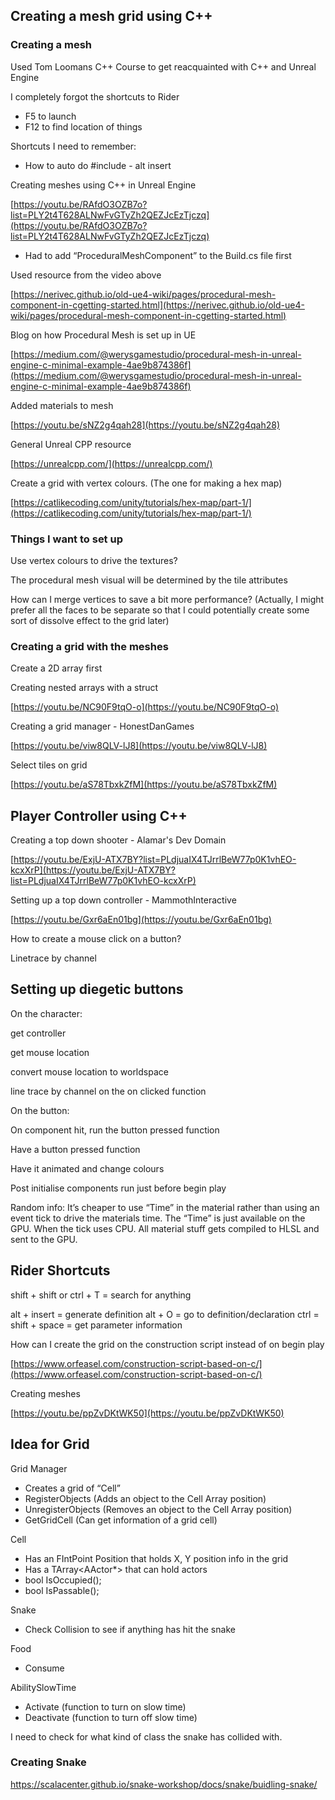 ## Creating a mesh grid using C++

### Creating a mesh

Used Tom Loomans C++ Course to get reacquainted with C++ and Unreal Engine

I completely forgot the shortcuts to Rider

- F5 to launch
- F12 to find location of things

Shortcuts I need to remember:

- How to auto do #include  - alt insert


Creating meshes using C++ in Unreal Engine

[https://youtu.be/RAfdO3OZB7o?list=PLY2t4T628ALNwFvGTyZh2QEZJcEzTjczq](https://youtu.be/RAfdO3OZB7o?list=PLY2t4T628ALNwFvGTyZh2QEZJcEzTjczq)

- Had to add “ProceduralMeshComponent” to the Build.cs file first

Used resource from the video above

[https://nerivec.github.io/old-ue4-wiki/pages/procedural-mesh-component-in-cgetting-started.html](https://nerivec.github.io/old-ue4-wiki/pages/procedural-mesh-component-in-cgetting-started.html)

  

Blog on how Procedural Mesh is set up in UE

[https://medium.com/@werysgamestudio/procedural-mesh-in-unreal-engine-c-minimal-example-4ae9b874386f](https://medium.com/@werysgamestudio/procedural-mesh-in-unreal-engine-c-minimal-example-4ae9b874386f)

Added materials to mesh

[https://youtu.be/sNZ2g4qah28](https://youtu.be/sNZ2g4qah28)

General Unreal CPP resource

[https://unrealcpp.com/](https://unrealcpp.com/)

Create a grid with vertex colours. (The one for making a hex map)

[https://catlikecoding.com/unity/tutorials/hex-map/part-1/](https://catlikecoding.com/unity/tutorials/hex-map/part-1/)

### Things I want to set up

Use vertex colours to drive the textures?

The procedural mesh visual will be determined by the tile attributes

How can I merge vertices to save a bit more performance? (Actually, I might prefer all the faces to be separate so that I could potentially create some sort of dissolve effect to the grid later)

### Creating a grid with the meshes

Create a 2D array first

Creating nested arrays with a struct

[https://youtu.be/NC90F9tqO-o](https://youtu.be/NC90F9tqO-o)

Creating a grid manager - HonestDanGames

[https://youtu.be/viw8QLV-lJ8](https://youtu.be/viw8QLV-lJ8)

Select tiles on grid

[https://youtu.be/aS78TbxkZfM](https://youtu.be/aS78TbxkZfM)

## Player Controller using C++

Creating a top down shooter - Alamar's Dev Domain

[https://youtu.be/ExjU-ATX7BY?list=PLdjuaIX4TJrrlBeW77p0K1vhEO-kcxXrP](https://youtu.be/ExjU-ATX7BY?list=PLdjuaIX4TJrrlBeW77p0K1vhEO-kcxXrP)

Setting up a top down controller - MammothInteractive

[https://youtu.be/Gxr6aEn01bg](https://youtu.be/Gxr6aEn01bg)

How to create a mouse click on a button?

Linetrace by channel

## Setting up diegetic buttons

On the character:

get controller

get mouse location

convert mouse location to worldspace

line trace by channel on the on clicked function

On the button:

On component hit, run the button pressed function

Have a button pressed function

Have it animated and change colours

Post initialise components run just before begin play

Random info: It’s cheaper to use “Time” in the material rather than using an event tick to drive the materials time. The “Time” is just available on the GPU. When the tick uses CPU. All material stuff gets compiled to HLSL and sent to the GPU.

## Rider Shortcuts

shift + shift or ctrl + T = search for anything

alt + insert = generate definition
alt + O = go to definition/declaration
ctrl = shift + space = get parameter information

How can I create the grid on the construction script instead of on begin play

[https://www.orfeasel.com/construction-script-based-on-c/](https://www.orfeasel.com/construction-script-based-on-c/)

Creating meshes

[https://youtu.be/ppZvDKtWK50](https://youtu.be/ppZvDKtWK50)

## Idea for Grid

Grid Manager

- Creates a grid of “Cell”
- RegisterObjects (Adds an object to the Cell Array position)
- UnregisterObjects (Removes an object to the Cell Array position)
- GetGridCell (Can get information of a grid cell)

  

Cell

- Has an FIntPoint Position that holds X, Y position info in the grid
- Has a TArray<AActor*> that can hold actors
- bool IsOccupied();
- bool IsPassable();

  

Snake

- Check Collision to see if anything has hit the snake
  

Food

- Consume

  

AbilitySlowTime

- Activate (function to turn on slow time)
- Deactivate (function to turn off slow time)

I need to check for what kind of class the snake has collided with.

### Creating Snake
https://scalacenter.github.io/snake-workshop/docs/snake/buidling-snake/